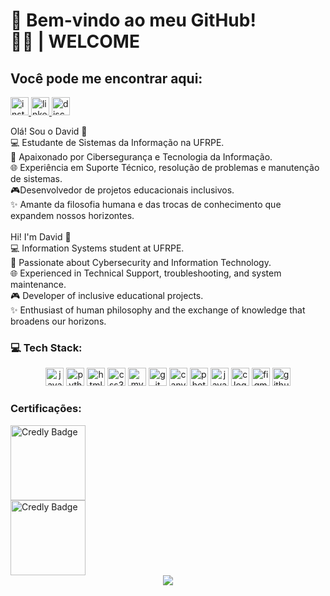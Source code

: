 <h1 align="left">🎩  Bem-vindo ao meu GitHub! <br>👋🏼 | WELCOME</h1>

<h2 align="left">Você pode me encontrar aqui:</h2>

<div align="left">
  <a href="https://www.instagram.com/seuperfil/" target="_blank">
    <img src="https://img.shields.io/static/v1?message=Instagram&logo=instagram&label=&color=E4405F&logoColor=white&labelColor=&style=for-the-badge" height="29" alt="instagram logo"  />
  </a>
  <a href="https://www.linkedin.com/in/davidantoniodacosta/" target="_blank">
    <img src="https://img.shields.io/static/v1?message=LinkedIn&logo=linkedin&label=&color=0077B5&logoColor=white&labelColor=&style=for-the-badge" height="29" alt="linkedin logo"  />
  </a>
  <img src="https://img.shields.io/static/v1?message=Discord&logo=discord&label=&color=7289DA&logoColor=white&labelColor=&style=for-the-badge" height="29" alt="discord logo"  />
</div>

<p align="left">Olá! Sou o David 👋<br>💻 Estudante de Sistemas da Informação na UFRPE.<br>🔐 Apaixonado por Cibersegurança e Tecnologia da Informação.<br>🌐 Experiência em Suporte Técnico, resolução de problemas e manutenção de sistemas.<br>🎮Desenvolvedor de projetos educacionais inclusivos.<br>✨ Amante da filosofia humana e das trocas de conhecimento que expandem nossos horizontes.<br><br>Hi! I'm David 👋<br>💻 Information Systems student at UFRPE.<br>🔐 Passionate about Cybersecurity and Information Technology.<br>🌐 Experienced in Technical Support, troubleshooting, and system maintenance.<br>🎮 Developer of inclusive educational projects.<br>✨ Enthusiast of human philosophy and the exchange of knowledge that broadens our horizons.</p>

<h3 align="left">💻 Tech Stack:</h3>

<div align="center">
  <img src="https://img.shields.io/badge/JavaScript-F7DF1E?logo=javascript&logoColor=black&style=for-the-badge" height="29" alt="javascript logo"  />
  <img src="https://img.shields.io/badge/Python-3776AB?logo=python&logoColor=white&style=for-the-badge" height="29" alt="python logo"  />
  <img src="https://img.shields.io/badge/HTML5-E34F26?logo=html5&logoColor=white&style=for-the-badge" height="29" alt="html5 logo"  />
  <img src="https://img.shields.io/badge/CSS3-1572B6?logo=css3&logoColor=white&style=for-the-badge" height="29" alt="css3 logo"  />
  <img src="https://img.shields.io/badge/MySQL-4479A1?logo=mysql&logoColor=white&style=for-the-badge" height="29" alt="mysql logo"  />
  <img src="https://img.shields.io/badge/Git-F05032?logo=git&logoColor=white&style=for-the-badge" height="29" alt="git logo"  />
  <img src="https://img.shields.io/badge/Canva-00C4CC?logo=canva&logoColor=black&style=for-the-badge" height="29" alt="canva logo"  />
  <img src="https://img.shields.io/badge/Adobe Photoshop-31A8FF?logo=adobephotoshop&logoColor=black&style=for-the-badge" height="29" alt="photoshop logo"  />
  <img src="https://cdn.jsdelivr.net/gh/devicons/devicon/icons/java/java-plain.svg" height="29" alt="java logo"  />
  <img src="https://skillicons.dev/icons?i=c" height="29" alt="c logo"  />
  <img src="https://cdn.simpleicons.org/figma/F24E1E" height="29" alt="figma logo"  />
  <img src="https://skillicons.dev/icons?i=github" height="29" alt="github logo"  />
</div>

<div align="left">
  <h3>Certificações:</h3>
  <a href="https://www.credly.com/badges/6de2c0f8-6bc8-4ad3-9ae2-f2036f577923" target="_blank">
    <img src="https://i.postimg.cc/xCMzXFbc/image.png" alt="Credly Badge" height="120">
  </a>
</div>
<div align="left">
  
  <a href="https://www.credly.com/badges/0d6f9418-ecfc-4515-82fa-3241f12ad298/public_url" target="_blank">
    <img src="https://images.credly.com/size/340x340/images/ea3eec65-ddad-4242-9c59-1defac0fa2d9/image.png" alt="Credly Badge" height="120">
  </a>
</div>



<div align="center">
  <img src="https://visitor-badge.laobi.icu/badge?page_id=davidda418.davidda418&left_color=gray"  />
</div>
